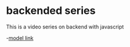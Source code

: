 # backended series

This is a video series on backend with javascript

-[model link](https://github.com/hiteshchoudhary/)